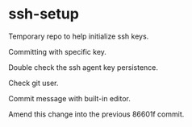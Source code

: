 # ssh-setup
Temporary repo to help initialize ssh keys.

Committing with specific key.

Double check the ssh agent key persistence.

Check git user.

Commit message with built-in editor.

Amend this change into the previous 86601f commit.